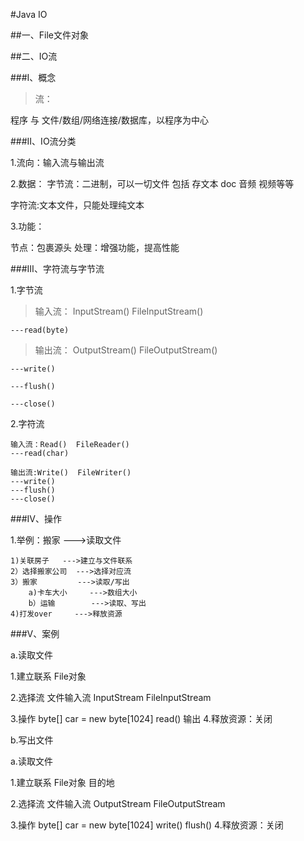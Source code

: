 #Java IO

##一、File文件对象

##二、IO流

###Ⅰ、概念

> 流：

 程序  与 文件/数组/网络连接/数据库，以程序为中心

###Ⅱ、IO流分类

 1.流向：输入流与输出流

 2.数据：
   字节流：二进制，可以一切文件 包括 存文本 doc 音频 视频等等

   字符流:文本文件，只能处理纯文本

 3.功能：

   节点：包裹源头
   处理：增强功能，提高性能

###Ⅲ、字符流与字节流

 1.字节流


> 输入流：
   InputStream()  FileInputStream()

    ---read(byte)

> 输出流：
   OutputStream()  FileOutputStream()

    ---write()

    ---flush()

    ---close()

 2.字符流

    输入流：Read()  FileReader()
    ---read(char)

    输出流:Write()  FileWriter()
    ---write()
    ---flush()
    ---close()
###Ⅳ、操作

 1.举例：搬家   --->读取文件

    1)关联房子   --->建立与文件联系
    2）选择搬家公司  --->选择对应流
    3）搬家         --->读取/写出
        a)卡车大小     --->数组大小
        b）运输        --->读取、写出
    4)打发over     --->释放资源

###Ⅴ、案例

a.读取文件

1.建立联系  File对象

2.选择流   文件输入流  InputStream   FileInputStream

3.操作  byte[] car = new byte[1024]
        read()
        输出
4.释放资源：关闭

b.写出文件

a.读取文件

1.建立联系  File对象  目的地

2.选择流   文件输入流  OutputStream   FileOutputStream

3.操作  byte[] car = new byte[1024]
        write() flush()
4.释放资源：关闭